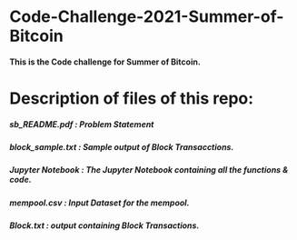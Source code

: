 # Code-Challenge-2021-Summer-of-Bitcoin

#### This is the Code challenge for Summer of Bitcoin.  

# Description of files of this repo:

#####  sb_README.pdf : Problem Statement

#####  block_sample.txt : Sample output of Block Transacctions.

#####  Jupyter Notebook : The Jupyter Notebook containing all the functions & code.

#####  mempool.csv : Input Dataset for the mempool.

#####  Block.txt : output containing Block Transactions.

